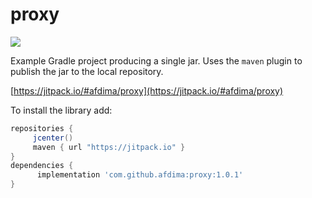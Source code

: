 # proxy

[![](https://jitpack.io/v/afdima/proxy.svg?label=Release)](https://jitpack.io/#afdima/proxy)

Example Gradle project producing a single jar. Uses the `maven` plugin to publish the jar to the local repository.

[https://jitpack.io/#afdima/proxy](https://jitpack.io/#afdima/proxy)

To install the library add: 
 
   ```gradle
   repositories { 
        jcenter()
        maven { url "https://jitpack.io" }
   }
   dependencies {
         implementation 'com.github.afdima:proxy:1.0.1'
   }
   ```  
